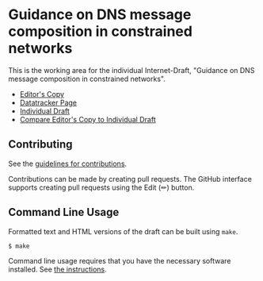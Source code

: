 # Guidance on DNS message composition in constrained networks

This is the working area for the individual Internet-Draft, "Guidance on DNS message composition
in constrained networks".

* [Editor's Copy](https://anr-bmbf-pivot.github.io/draft-lenders-dns-cns/#go.draft-lenders-dns-cns.html)
* [Datatracker Page](https://datatracker.ietf.org/doc/draft-lenders-dns-cns)
* [Individual Draft](https://datatracker.ietf.org/doc/html/draft-lenders-dns-cns)
* [Compare Editor's Copy to Individual Draft](https://anr-bmbf-pivot.github.io/draft-lenders-dns-cns/#go.draft-lenders-dns-cns.diff)


## Contributing

See the
[guidelines for contributions](https://github.com/anr-bmbf-pivot/draft-lenders-dns-cns/blob/main/CONTRIBUTING.md).

Contributions can be made by creating pull requests.
The GitHub interface supports creating pull requests using the Edit (✏) button.


## Command Line Usage

Formatted text and HTML versions of the draft can be built using `make`.

```sh
$ make
```

Command line usage requires that you have the necessary software installed.  See
[the instructions](https://github.com/martinthomson/i-d-template/blob/main/doc/SETUP.md).

